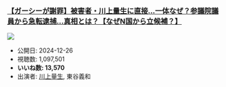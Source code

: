 ### [【ガーシーが謝罪】被害者・川上量生に直接…一体なぜ？参議院議員から急転逮捕…真相とは？【なぜN国から立候補？】](https://www.youtube.com/watch?v=mt5tmXdLERs)
[![](https://img.youtube.com/vi/mt5tmXdLERs/sddefault.jpg)](https://www.youtube.com/watch?v=mt5tmXdLERs)
-   公開日: 2024-12-26
-   視聴数: 1,097,501
-   **いいね数: 13,570**
-   出演者: [川上量生](/rehacq_fan/people/川上量生 "wikilink"), 東谷義和
